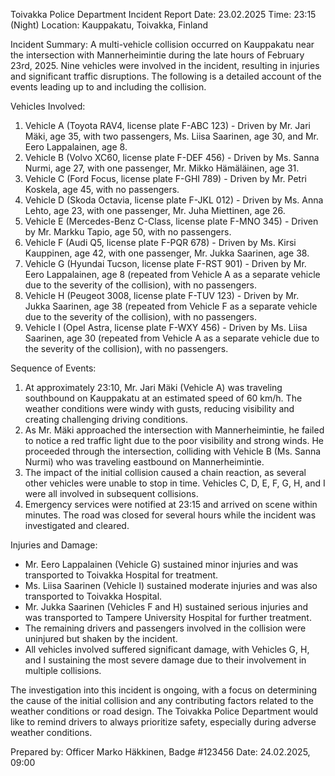  Toivakka Police Department Incident Report
Date: 23.02.2025
Time: 23:15 (Night)
Location: Kauppakatu, Toivakka, Finland

Incident Summary:
A multi-vehicle collision occurred on Kauppakatu near the intersection with Mannerheimintie during the late hours of February 23rd, 2025. Nine vehicles were involved in the incident, resulting in injuries and significant traffic disruptions. The following is a detailed account of the events leading up to and including the collision.

Vehicles Involved:
1. Vehicle A (Toyota RAV4, license plate F-ABC 123) - Driven by Mr. Jari Mäki, age 35, with two passengers, Ms. Liisa Saarinen, age 30, and Mr. Eero Lappalainen, age 8.
2. Vehicle B (Volvo XC60, license plate F-DEF 456) - Driven by Ms. Sanna Nurmi, age 27, with one passenger, Mr. Mikko Hämäläinen, age 31.
3. Vehicle C (Ford Focus, license plate F-GHI 789) - Driven by Mr. Petri Koskela, age 45, with no passengers.
4. Vehicle D (Skoda Octavia, license plate F-JKL 012) - Driven by Ms. Anna Lehto, age 23, with one passenger, Mr. Juha Miettinen, age 26.
5. Vehicle E (Mercedes-Benz C-Class, license plate F-MNO 345) - Driven by Mr. Markku Tapio, age 50, with no passengers.
6. Vehicle F (Audi Q5, license plate F-PQR 678) - Driven by Ms. Kirsi Kauppinen, age 42, with one passenger, Mr. Jukka Saarinen, age 38.
7. Vehicle G (Hyundai Tucson, license plate F-RST 901) - Driven by Mr. Eero Lappalainen, age 8 (repeated from Vehicle A as a separate vehicle due to the severity of the collision), with no passengers.
8. Vehicle H (Peugeot 3008, license plate F-TUV 123) - Driven by Mr. Jukka Saarinen, age 38 (repeated from Vehicle F as a separate vehicle due to the severity of the collision), with no passengers.
9. Vehicle I (Opel Astra, license plate F-WXY 456) - Driven by Ms. Liisa Saarinen, age 30 (repeated from Vehicle A as a separate vehicle due to the severity of the collision), with no passengers.

Sequence of Events:
1. At approximately 23:10, Mr. Jari Mäki (Vehicle A) was traveling southbound on Kauppakatu at an estimated speed of 60 km/h. The weather conditions were windy with gusts, reducing visibility and creating challenging driving conditions.
2. As Mr. Mäki approached the intersection with Mannerheimintie, he failed to notice a red traffic light due to the poor visibility and strong winds. He proceeded through the intersection, colliding with Vehicle B (Ms. Sanna Nurmi) who was traveling eastbound on Mannerheimintie.
3. The impact of the initial collision caused a chain reaction, as several other vehicles were unable to stop in time. Vehicles C, D, E, F, G, H, and I were all involved in subsequent collisions.
4. Emergency services were notified at 23:15 and arrived on scene within minutes. The road was closed for several hours while the incident was investigated and cleared.

Injuries and Damage:
- Mr. Eero Lappalainen (Vehicle G) sustained minor injuries and was transported to Toivakka Hospital for treatment.
- Ms. Liisa Saarinen (Vehicle I) sustained moderate injuries and was also transported to Toivakka Hospital.
- Mr. Jukka Saarinen (Vehicles F and H) sustained serious injuries and was transported to Tampere University Hospital for further treatment.
- The remaining drivers and passengers involved in the collision were uninjured but shaken by the incident.
- All vehicles involved suffered significant damage, with Vehicles G, H, and I sustaining the most severe damage due to their involvement in multiple collisions.

The investigation into this incident is ongoing, with a focus on determining the cause of the initial collision and any contributing factors related to the weather conditions or road design. The Toivakka Police Department would like to remind drivers to always prioritize safety, especially during adverse weather conditions.

Prepared by: Officer Marko Häkkinen, Badge #123456
Date: 24.02.2025, 09:00